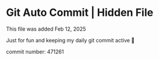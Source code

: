 # Git Auto Commit | Hidden File

This file was added Feb 12, 2025

Just for fun and keeping my daily git commit active 🤪

commit number: 471261
